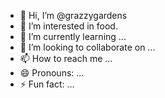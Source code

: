 - 👋 Hi, I’m @grazzygardens
- 👀 I’m interested in food.
- 🌱 I’m currently learning ...
- 💞️ I’m looking to collaborate on ...
- 📫 How to reach me ...
- 😄 Pronouns: ...
- ⚡ Fun fact: ...

<!---
grazzygardens/grazzygardens is a ✨ special ✨ repository because its `README.md` (this file) appears on your GitHub profile.
You can click the Preview link to take a look at your changes.
--->
